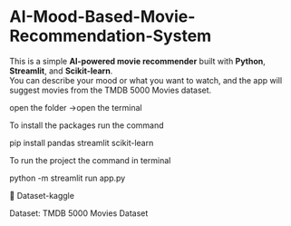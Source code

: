﻿# AI-Mood-Based-Movie-Recommendation-System

 
This is a simple **AI-powered movie recommender** built with **Python**, **Streamlit**, and **Scikit-learn**.  
You can describe your mood or what you want to watch, and the app will suggest movies from the TMDB 5000 Movies dataset.


open the folder ->open the terminal


To install the packages run the command


pip install pandas streamlit scikit-learn


To run the project  the command in terminal


python -m streamlit run app.py


📂 Dataset-kaggle


Dataset: TMDB 5000 Movies Dataset








